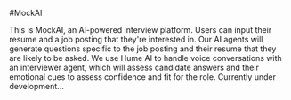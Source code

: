 #MockAI

This is MockAI, an AI-powered interview platform. Users can input their resume and a job posting that they're interested in. Our AI agents will generate questions specific to the job posting and their resume that they are likely to be asked.
We use Hume AI to handle voice conversations with an interviewer agent, which will assess candidate answers and their emotional cues to assess confidence and fit for the role. Currently under development...
